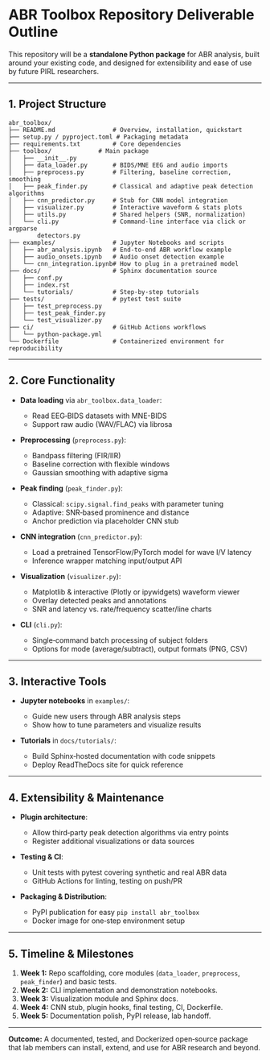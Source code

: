 # ABR Toolbox Repository Deliverable Outline

This repository will be a **standalone Python package** for ABR analysis, built around your existing code, and designed for extensibility and ease of use by future PIRL researchers.

---

## 1. Project Structure
```
abr_toolbox/
├── README.md                # Overview, installation, quickstart
├── setup.py / pyproject.toml # Packaging metadata
├── requirements.txt         # Core dependencies
├── toolbox/             # Main package
│   ├── __init__.py
│   ├── data_loader.py       # BIDS/MNE EEG and audio imports
│   ├── preprocess.py        # Filtering, baseline correction, smoothing
│   ├── peak_finder.py       # Classical and adaptive peak detection algorithms
│   ├── cnn_predictor.py     # Stub for CNN model integration
│   ├── visualizer.py        # Interactive waveform & stats plots
│   ├── utils.py             # Shared helpers (SNR, normalization)
│   └── cli.py               # Command‐line interface via click or argparse
        detectors.py
├── examples/                # Jupyter Notebooks and scripts
│   ├── abr_analysis.ipynb   # End‐to‐end ABR workflow example
│   ├── audio_onsets.ipynb   # Audio onset detection example
│   └── cnn_integration.ipynb# How to plug in a pretrained model
├── docs/                    # Sphinx documentation source
│   ├── conf.py
│   ├── index.rst
│   └── tutorials/           # Step‐by‐step tutorials
├── tests/                   # pytest test suite
│   ├── test_preprocess.py
│   ├── test_peak_finder.py
│   └── test_visualizer.py
├── ci/                      # GitHub Actions workflows
│   └── python-package.yml
└── Dockerfile               # Containerized environment for reproducibility
```

---

## 2. Core Functionality

- **Data loading** via `abr_toolbox.data_loader`:
  - Read EEG‐BIDS datasets with MNE-BIDS
  - Support raw audio (WAV/FLAC) via librosa

- **Preprocessing** (`preprocess.py`):
  - Bandpass filtering (FIR/IIR)
  - Baseline correction with flexible windows
  - Gaussian smoothing with adaptive sigma

- **Peak finding** (`peak_finder.py`):
  - Classical: `scipy.signal.find_peaks` with parameter tuning
  - Adaptive: SNR‐based prominence and distance
  - Anchor prediction via placeholder CNN stub

- **CNN integration** (`cnn_predictor.py`):
  - Load a pretrained TensorFlow/PyTorch model for wave I/V latency
  - Inference wrapper matching input/output API

- **Visualization** (`visualizer.py`):
  - Matplotlib & interactive (Plotly or ipywidgets) waveform viewer
  - Overlay detected peaks and annotations
  - SNR and latency vs. rate/frequency scatter/line charts

- **CLI** (`cli.py`):
  - Single‐command batch processing of subject folders
  - Options for mode (average/subtract), output formats (PNG, CSV)

---

## 3. Interactive Tools

- **Jupyter notebooks** in `examples/`:
  - Guide new users through ABR analysis steps
  - Show how to tune parameters and visualize results

- **Tutorials** in `docs/tutorials/`:
  - Build Sphinx‐hosted documentation with code snippets
  - Deploy ReadTheDocs site for quick reference

---

## 4. Extensibility & Maintenance

- **Plugin architecture**:
  - Allow third‐party peak detection algorithms via entry points
  - Register additional visualizations or data sources

- **Testing & CI**:
  - Unit tests with pytest covering synthetic and real ABR data
  - GitHub Actions for linting, testing on push/PR

- **Packaging & Distribution**:
  - PyPI publication for easy `pip install abr_toolbox`
  - Docker image for one‐step environment setup

---

## 5. Timeline & Milestones

1. **Week 1:** Repo scaffolding, core modules (`data_loader`, `preprocess`, `peak_finder`) and basic tests.
2. **Week 2:** CLI implementation and demonstration notebooks.
3. **Week 3:** Visualization module and Sphinx docs.
4. **Week 4:** CNN stub, plugin hooks, final testing, CI, Dockerfile.
5. **Week 5:** Documentation polish, PyPI release, lab handoff.

---

**Outcome:** A documented, tested, and Dockerized open‐source package that lab members can install, extend, and use for ABR research and beyond.


